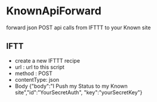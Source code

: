 # KnownApiForward
forward json POST api calls from IFTTT to your Known site

## IFTT
- create a new IFTTT recipe 
- url : url to this script
- method : POST
- contentType: json
- Body {"body":"I Push my Status to my Known site","id":"YourSecretAuth", "key":"yourSecretKey"}


